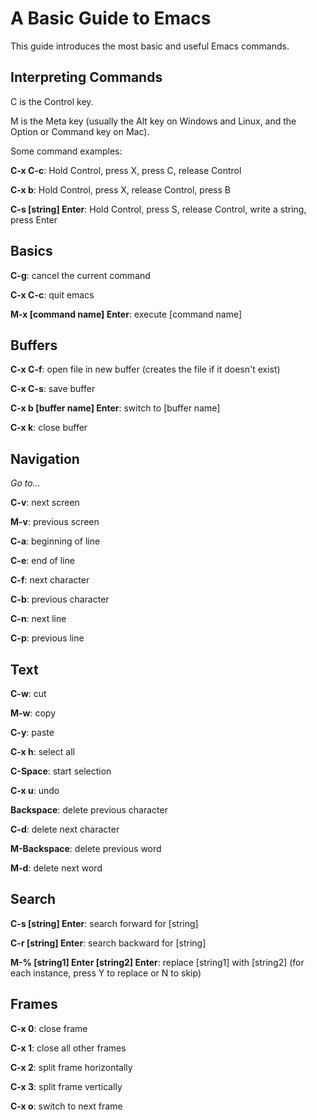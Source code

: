 # A Basic Guide to Emacs

This guide introduces the most basic and useful Emacs commands.



## Interpreting Commands

C is the Control key.

M is the Meta key (usually the Alt key on Windows and Linux, and the Option or Command key on Mac).

Some command examples:

**C-x C-c**: Hold Control, press X, press C, release Control

**C-x b**: Hold Control, press X, release Control, press B

**C-s [string] Enter**: Hold Control, press S, release Control, write a string, press Enter



## Basics

**C-g**: cancel the current command

**C-x C-c**: quit emacs

**M-x [command name] Enter**: execute [command name]



## Buffers

**C-x C-f**: open file in new buffer (creates the file if it doesn't exist)

**C-x C-s**: save buffer

**C-x b [buffer name] Enter**: switch to [buffer name]

**C-x k**: close buffer



## Navigation

*Go to...*

**C-v**: next screen

**M-v**: previous screen

**C-a**: beginning of line

**C-e**: end of line

**C-f**: next character

**C-b**: previous character

**C-n**: next line

**C-p**: previous line



## Text

**C-w**: cut

**M-w**: copy

**C-y**: paste

**C-x h**: select all

**C-Space**: start selection

**C-x u**: undo

**Backspace**: delete previous character

**C-d**: delete next character

**M-Backspace**: delete previous word

**M-d**: delete next word



## Search

**C-s [string] Enter**: search forward for [string]

**C-r [string] Enter**: search backward for [string]

**M-% [string1] Enter [string2] Enter**: replace [string1] with [string2] (for each instance, press Y to replace or N to skip)



## Frames

**C-x 0**: close frame

**C-x 1**: close all other frames

**C-x 2**: split frame horizontally

**C-x 3**: split frame vertically

**C-x o**: switch to next frame